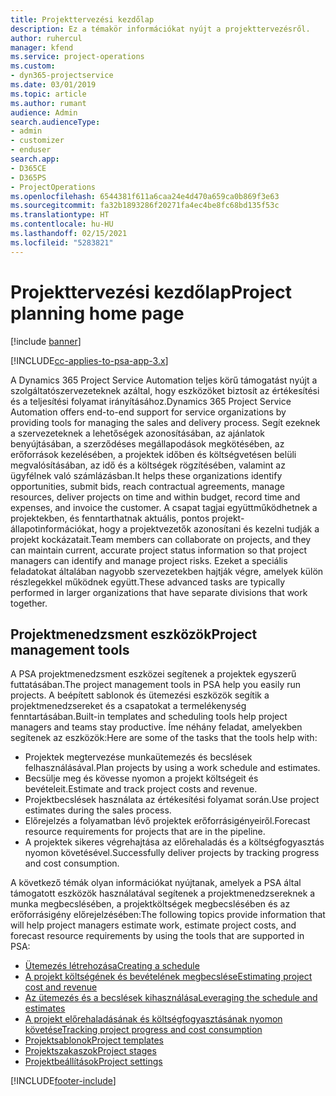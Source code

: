 ```yaml
---
title: Projekttervezési kezdőlap
description: Ez a témakör információkat nyújt a projekttervezésről.
author: ruhercul
manager: kfend
ms.service: project-operations
ms.custom:
- dyn365-projectservice
ms.date: 03/01/2019
ms.topic: article
ms.author: rumant
audience: Admin
search.audienceType:
- admin
- customizer
- enduser
search.app:
- D365CE
- D365PS
- ProjectOperations
ms.openlocfilehash: 6544381f611a6caa24e4d470a659ca0b869f3e63
ms.sourcegitcommit: fa32b1893286f20271fa4ec4be8fc68bd135f53c
ms.translationtype: HT
ms.contentlocale: hu-HU
ms.lasthandoff: 02/15/2021
ms.locfileid: "5283821"
---
```

# <a name="project-planning-home-page"></a><span data-ttu-id="bb127-103">Projekttervezési kezdőlap</span><span class="sxs-lookup"><span data-stu-id="bb127-103">Project planning home page</span></span>

[!include [banner](../includes/psa-now-project-operations.md)]

[!INCLUDE[cc-applies-to-psa-app-3.x](../includes/cc-applies-to-psa-app-3x.md)]

<span data-ttu-id="bb127-104">A Dynamics 365 Project Service Automation teljes körű támogatást nyújt a szolgáltatószervezeteknek azáltal, hogy eszközöket biztosít az értékesítési és a teljesítési folyamat irányításához.</span><span class="sxs-lookup"><span data-stu-id="bb127-104">Dynamics 365 Project Service Automation offers end-to-end support for service organizations by providing tools for managing the sales and delivery process.</span></span> <span data-ttu-id="bb127-105">Segít ezeknek a szervezeteknek a lehetőségek azonosításában, az ajánlatok benyújtásában, a szerződéses megállapodások megkötésében, az erőforrások kezelésében, a projektek időben és költségvetésen belüli megvalósításában, az idő és a költségek rögzítésében, valamint az ügyfélnek való számlázásban.</span><span class="sxs-lookup"><span data-stu-id="bb127-105">It helps these organizations identify opportunities, submit bids, reach contractual agreements, manage resources, deliver projects on time and within budget, record time and expenses, and invoice the customer.</span></span> <span data-ttu-id="bb127-106">A csapat tagjai együttműködhetnek a projektekben, és fenntarthatnak aktuális, pontos projekt-állapotinformációkat, hogy a projektvezetők azonosítani és kezelni tudják a projekt kockázatait.</span><span class="sxs-lookup"><span data-stu-id="bb127-106">Team members can collaborate on projects, and they can maintain current, accurate project status information so that project managers can identify and manage project risks.</span></span> <span data-ttu-id="bb127-107">Ezeket a speciális feladatokat általában nagyobb szervezetekben hajtják végre, amelyek külön részlegekkel működnek együtt.</span><span class="sxs-lookup"><span data-stu-id="bb127-107">These advanced tasks are typically performed in larger organizations that have separate divisions that work together.</span></span>

## <a name="project-management-tools"></a><span data-ttu-id="bb127-108">Projektmenedzsment eszközök</span><span class="sxs-lookup"><span data-stu-id="bb127-108">Project management tools</span></span>

<span data-ttu-id="bb127-109">A PSA projektmenedzsment eszközei segítenek a projektek egyszerű futtatásában.</span><span class="sxs-lookup"><span data-stu-id="bb127-109">The project management tools in PSA help you easily run projects.</span></span> <span data-ttu-id="bb127-110">A beépített sablonok és ütemezési eszközök segítik a projektmenedzsereket és a csapatokat a termelékenység fenntartásában.</span><span class="sxs-lookup"><span data-stu-id="bb127-110">Built-in templates and scheduling tools help project managers and teams stay productive.</span></span> <span data-ttu-id="bb127-111">Íme néhány feladat, amelyekben segítenek az eszközök:</span><span class="sxs-lookup"><span data-stu-id="bb127-111">Here are some of the tasks that the tools help with:</span></span>

- <span data-ttu-id="bb127-112">Projektek megtervezése munkaütemezés és becslések felhasználásával.</span><span class="sxs-lookup"><span data-stu-id="bb127-112">Plan projects by using a work schedule and estimates.</span></span>
- <span data-ttu-id="bb127-113">Becsülje meg és kövesse nyomon a projekt költségeit és bevételeit.</span><span class="sxs-lookup"><span data-stu-id="bb127-113">Estimate and track project costs and revenue.</span></span>
- <span data-ttu-id="bb127-114">Projektbecslések használata az értékesítési folyamat során.</span><span class="sxs-lookup"><span data-stu-id="bb127-114">Use project estimates during the sales process.</span></span>
- <span data-ttu-id="bb127-115">Előrejelzés a folyamatban lévő projektek erőforrásigényeiről.</span><span class="sxs-lookup"><span data-stu-id="bb127-115">Forecast resource requirements for projects that are in the pipeline.</span></span>
- <span data-ttu-id="bb127-116">A projektek sikeres végrehajtása az előrehaladás és a költségfogyasztás nyomon követésével.</span><span class="sxs-lookup"><span data-stu-id="bb127-116">Successfully deliver projects by tracking progress and cost consumption.</span></span>

<span data-ttu-id="bb127-117">A következő témák olyan információkat nyújtanak, amelyek a PSA által támogatott eszközök használatával segítenek a projektmenedzsereknek a munka megbecslésében, a projektköltségek megbecslésében és az erőforrásigény előrejelzésében:</span><span class="sxs-lookup"><span data-stu-id="bb127-117">The following topics provide information that will help project managers estimate work, estimate project costs, and forecast resource requirements by using the tools that are supported in PSA:</span></span>

- [<span data-ttu-id="bb127-118">Ütemezés létrehozása</span><span class="sxs-lookup"><span data-stu-id="bb127-118">Creating a schedule</span></span>](project-creating.md)
- [<span data-ttu-id="bb127-119">A projekt költségének és bevételének megbecslése</span><span class="sxs-lookup"><span data-stu-id="bb127-119">Estimating project cost and revenue</span></span>](project-estimating.md)
- [<span data-ttu-id="bb127-120">Az ütemezés és a becslések kihasználása</span><span class="sxs-lookup"><span data-stu-id="bb127-120">Leveraging the schedule and estimates</span></span>](project-leveraging.md)
- [<span data-ttu-id="bb127-121">A projekt előrehaladásának és költségfogyasztásának nyomon követése</span><span class="sxs-lookup"><span data-stu-id="bb127-121">Tracking project progress and cost consumption</span></span>](project-tracking.md)
- [<span data-ttu-id="bb127-122">Projektsablonok</span><span class="sxs-lookup"><span data-stu-id="bb127-122">Project templates</span></span>](project-templates.md)
- [<span data-ttu-id="bb127-123">Projektszakaszok</span><span class="sxs-lookup"><span data-stu-id="bb127-123">Project stages</span></span>](project-stages.md)
- [<span data-ttu-id="bb127-124">Projektbeállítások</span><span class="sxs-lookup"><span data-stu-id="bb127-124">Project settings</span></span>](project-settings.md)


[!INCLUDE[footer-include](../includes/footer-banner.md)]